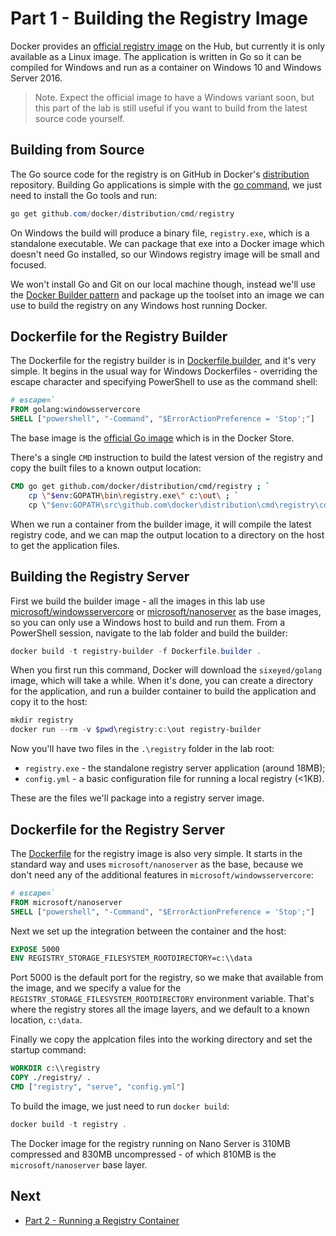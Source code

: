 # Part 1 - Building the Registry Image

Docker provides an [official registry image](https://store.docker.com/images/registry) on the Hub, but currently it is only available as a Linux image. The application is written in Go so it can be compiled for Windows and run as a container on Windows 10 and Windows Server 2016.

> Note. Expect the official image to have a Windows variant soon, but this part of the lab is still useful if you want to build from the latest source code yourself.

## Building from Source

The Go source code for the registry is on GitHub in Docker's [distribution](https://github.com/docker/distribution) repository. Building Go applications is simple with the [go command](https://golang.org/doc/articles/go_command.html), we just need to install the Go tools and run:

```PowerShell
go get github.com/docker/distribution/cmd/registry
```

On Windows the build will produce a binary file, `registry.exe`, which is a standalone executable. We can package that exe into a Docker image which doesn't need Go installed, so our Windows registry image will be small and focused.

We won't install Go and Git on our local machine though, instead we'll use the [Docker Builder pattern](http://blog.terranillius.com/post/docker_builder_pattern/) and package up the toolset into an image we can use to build the registry on any Windows host running Docker.

## Dockerfile for the Registry Builder

The Dockerfile for the registry builder is in [Dockerfile.builder](Dockerfile.builder), and it's very simple. It begins in the usual way for Windows Dockerfiles - overriding the escape character and specifying PowerShell to use as the command shell:

```Dockerfile
# escape=`
FROM golang:windowsservercore
SHELL ["powershell", "-Command", "$ErrorActionPreference = 'Stop';"]
```

The base image is the [official Go image](https://store.docker.com/images/golang) which is in the Docker Store.

There's a single `CMD` instruction to build the latest version of the registry and copy the built files to a known output location:

```Dockerfile
CMD go get github.com/docker/distribution/cmd/registry ; `
    cp \"$env:GOPATH\bin\registry.exe\" c:\out\ ; `
    cp \"$env:GOPATH\src\github.com\docker\distribution\cmd\registry\config-example.yml\" c:\out\config.yml
```

When we run a container from the builder image, it will compile the latest registry code, and we can map the output location to a directory on the host to get the application files.

## Building the Registry Server

First we build the builder image - all the images in this lab use [microsoft/windowsservercore](https://store.docker.com/images/windowsservercore) or [microsoft/nanoserver](https://store.docker.com/images/nanoserver) as the base images, so you can only use a Windows host to build and run them. From a PowerShell session, navigate to the lab folder and build the builder:

```PowerShell
docker build -t registry-builder -f Dockerfile.builder .
```

When you first run this command, Docker will download the `sixeyed/golang` image, which will take a while. When it's done, you can create a directory for the application, and run a builder container to build the application and copy it to the host:

```PowerShell
mkdir registry
docker run --rm -v $pwd\registry:c:\out registry-builder
```

Now you'll have two files in the `.\registry` folder in the lab root:

- `registry.exe` - the standalone registry server application (around 18MB);
- `config.yml` - a basic configuration file for running a local registry (<1KB).

These are the files we'll package into a registry server image.

## Dockerfile for the Registry Server

The [Dockerfile](Dockerfile) for the registry image is also very simple. It starts in the standard way and uses `microsoft/nanoserver` as the base, because we don't need any of the additional features in `microsoft/windowsservercore`:

```Dockerfile
# escape=`
FROM microsoft/nanoserver
SHELL ["powershell", "-Command", "$ErrorActionPreference = 'Stop';"]
```

Next we set up the integration between the container and the host:

```Dockerfile
EXPOSE 5000
ENV REGISTRY_STORAGE_FILESYSTEM_ROOTDIRECTORY=c:\\data
```

Port 5000 is the default port for the registry, so we make that available from the image, and we specify a value for the `REGISTRY_STORAGE_FILESYSTEM_ROOTDIRECTORY` environment variable. That's where the registry stores all the image layers, and we default to a known location, `c:\data`.

Finally we copy the applcation files into the working directory and set the startup command:

```Dockerfile
WORKDIR c:\\registry
COPY ./registry/ .
CMD ["registry", "serve", "config.yml"]
```

To build the image, we just need to run `docker build`:

```PowerShell
docker build -t registry .
```

The Docker image for the registry running on Nano Server is 310MB compressed and 830MB uncompressed - of which 810MB is the `microsoft/nanoserver` base layer.

## Next

- [Part 2 - Running a Registry Container](part-2.md)

